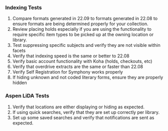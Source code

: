 ### Indexing Tests
1. Compare formats generated in 22.09 to formats generated in 22.08 to ensure formats are being determined properly for your collection. 
2. Review placing holds especially if you are using the functionality to require specific item types to be picked up at the owning location or library.
3. Test suppressing specific subjects and verify they are not visible within facets
4. Verify that indexing speed is the same or better to 22.08
5. Verify basic account functionality with Koha (holds, checkouts, etc)
6. Verify that overdrive extracts are the same or faster than 22.08
7. Verify Self Registration for Symphony works properly
8. If hiding unknown and not coded literary forms, ensure they are properly hidden

### Aspen LiDA Tests
1. Verify that locations are either displaying or hiding as expected.
2. If using quick searches, verify that they are set up correctly per library.
3. Set up some saved searches and verify that notifications are sent as expected. 